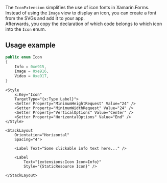 The `IconExtension` simplifies the use of icon fonts in Xamarin.Forms.<br />
Instead of using the `Image` view to display an icon, you can create a font from the SVGs and add it to your app.<br />
Afterwards, you copy the declaration of which code belongs to which icon into the `Icon` enum.<br />

## Usage example
```csharp
public enum Icon
{
	Info = 0xe915,
    Image = 0xe916,
    Video = 0xe917,
}
```
```xaml
<Style
	x:Key="Icon"
	TargetType="{x:Type Label}">
	<Setter Property="MinimumHeightRequest" Value="24" />
	<Setter Property="MinimumWidthRequest" Value="24" />
	<Setter Property="VerticalOptions" Value="Center" />
	<Setter Property="HorizontalOptions" Value="End" />
</Style>

<StackLayout
	Orientation="Horizontal"
	Spacing="4">

	<Label Text="Some clickable info text here..." />

	<Label
		Text="{extensions:Icon Icon=Info}"
		Style="{StaticResource Icon}" />

</StackLayout>
```